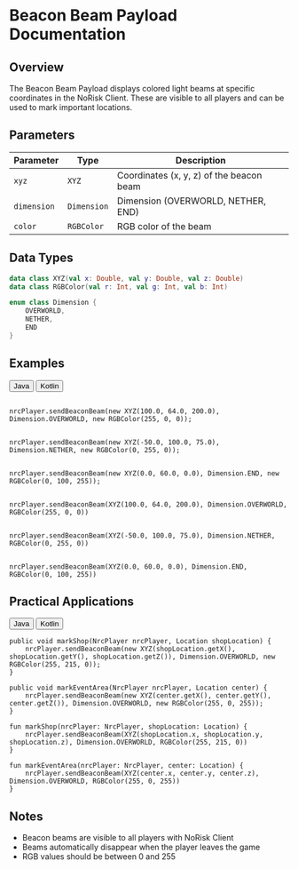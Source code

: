 # Beacon Beam Payload Documentation

## Overview
The Beacon Beam Payload displays colored light beams at specific coordinates in the NoRisk Client. These are visible to all players and can be used to mark important locations.

## Parameters

| Parameter | Type | Description |
|-----------|------|-------------|
| `xyz` | `XYZ` | Coordinates (x, y, z) of the beacon beam |
| `dimension` | `Dimension` | Dimension (OVERWORLD, NETHER, END) |
| `color` | `RGBColor` | RGB color of the beam |

## Data Types
```kotlin
data class XYZ(val x: Double, val y: Double, val z: Double)
data class RGBColor(val r: Int, val g: Int, val b: Int)

enum class Dimension {
    OVERWORLD,
    NETHER,
    END
}
```

## Examples

<div class="code-tab-wrapper">
  <div class="code-tab-buttons">
    <button class="code-tab-button active" data-tab="java">Java</button>
    <button class="code-tab-button" data-tab="kotlin">Kotlin</button>
  </div>

  <div class="code-tab-content">
    <div class="code-tab-panel active" data-tab="java">
      <pre><code class="language-java">
nrcPlayer.sendBeaconBeam(new XYZ(100.0, 64.0, 200.0), Dimension.OVERWORLD, new RGBColor(255, 0, 0));</code></pre>
      <pre><code class="language-java">
nrcPlayer.sendBeaconBeam(new XYZ(-50.0, 100.0, 75.0), Dimension.NETHER, new RGBColor(0, 255, 0));</code></pre>
      <pre><code class="language-java">
nrcPlayer.sendBeaconBeam(new XYZ(0.0, 60.0, 0.0), Dimension.END, new RGBColor(0, 100, 255));</code></pre>
    </div>
    <div class="code-tab-panel" data-tab="kotlin">
      <pre><code class="language-kotlin">
nrcPlayer.sendBeaconBeam(XYZ(100.0, 64.0, 200.0), Dimension.OVERWORLD, RGBColor(255, 0, 0))</code></pre>
      <pre><code class="language-kotlin">
nrcPlayer.sendBeaconBeam(XYZ(-50.0, 100.0, 75.0), Dimension.NETHER, RGBColor(0, 255, 0))</code></pre>
      <pre><code class="language-kotlin">
nrcPlayer.sendBeaconBeam(XYZ(0.0, 60.0, 0.0), Dimension.END, RGBColor(0, 100, 255))</code></pre>
    </div>
  </div>
</div>

## Practical Applications

<div class="code-tab-wrapper">
  <div class="code-tab-buttons">
    <button class="code-tab-button active" data-tab="java">Java</button>
    <button class="code-tab-button" data-tab="kotlin">Kotlin</button>
  </div>

  <div class="code-tab-content">
    <div class="code-tab-panel active" data-tab="java">
      <pre><code class="language-java">public void markShop(NrcPlayer nrcPlayer, Location shopLocation) {
    nrcPlayer.sendBeaconBeam(new XYZ(shopLocation.getX(), shopLocation.getY(), shopLocation.getZ()), Dimension.OVERWORLD, new RGBColor(255, 215, 0));
}</code></pre>
      <pre><code class="language-java">public void markEventArea(NrcPlayer nrcPlayer, Location center) {
    nrcPlayer.sendBeaconBeam(new XYZ(center.getX(), center.getY(), center.getZ()), Dimension.OVERWORLD, new RGBColor(255, 0, 255));
}</code></pre>
    </div>
    <div class="code-tab-panel" data-tab="kotlin">
      <pre><code class="language-kotlin">fun markShop(nrcPlayer: NrcPlayer, shopLocation: Location) {
    nrcPlayer.sendBeaconBeam(XYZ(shopLocation.x, shopLocation.y, shopLocation.z), Dimension.OVERWORLD, RGBColor(255, 215, 0))
}</code></pre>
      <pre><code class="language-kotlin">fun markEventArea(nrcPlayer: NrcPlayer, center: Location) {
    nrcPlayer.sendBeaconBeam(XYZ(center.x, center.y, center.z), Dimension.OVERWORLD, RGBColor(255, 0, 255))
}
</code></pre>
    </div>
  </div>
</div>

## Notes
- Beacon beams are visible to all players with NoRisk Client
- Beams automatically disappear when the player leaves the game
- RGB values should be between 0 and 255